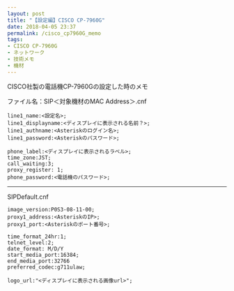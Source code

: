 ```yaml
---
layout: post
title: "【設定編】CISCO CP-7960G"
date: 2018-04-05 23:37
permalink: /cisco_cp7960G_memo
tags:
- CISCO CP-7960G
- ネットワーク
- 技術メモ
- 機材
---
```

CISCO社製の電話機CP-7960Gの設定した時のメモ

ファイル名：SIP＜対象機材のMAC Address＞.cnf
```
line1_name:<設定名>;
line1_displayname:<ディスプレイに表示される名前？>;
line1_authname:<Asteriskのログイン名>;
line1_password:<Asteriskのパスワード>;

phone_label:<ディスプレイに表示されるラベル>;
time_zone:JST;
call_waiting:3;
proxy_register: 1;
phone_password:<電話機のパスワード>;
```

---

SIPDefault.cnf
```
image_version:P0S3-08-11-00;
proxy1_address:<AsteriskのIP>;
proxy1_port:<Asteriskのポート番号>;

time_format_24hr:1;
telnet_level:2;
date_format: M/D/Y
start_media_port:16384;
end_media_port:32766
preferred_codec:g711ulaw;

logo_url:"<ディスプレイに表示される画像url>";
```
